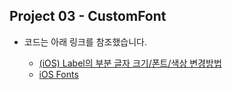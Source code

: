 ## Project 03 - CustomFont

* 코드는 아래 링크를 참조했습니다.

	* [(iOS) Label의 부분 글자 크기/폰트/색상 변경방법][link0]

	[link0]: https://zeddios.tistory.com/300

	* [iOS Fonts][reflink1]

	[reflink1]: http://iosfonts.com/
